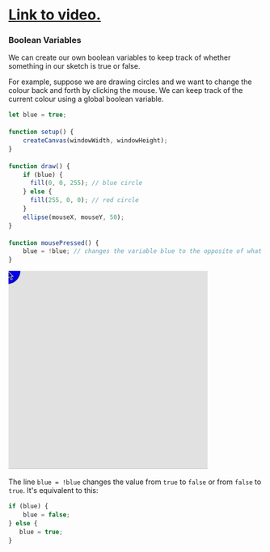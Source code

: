 # [Link to video.](https://www.youtube.com/watch?v=HWQIDHJXoMc&list=PLVD25niNi0BnaCreJK38l1-MVGhOFi4Mh)

### Boolean Variables

We can create our own boolean variables to keep track of whether something in our sketch is true or false. 

For example, suppose we are drawing circles and we want to change the colour back and forth by clicking the mouse. We can keep track of the current colour using a global boolean variable.

```js
let blue = true;

function setup() {
    createCanvas(windowWidth, windowHeight);
}

function draw() {
    if (blue) {
      fill(0, 0, 255); // blue circle
    } else {
      fill(255, 0, 0); // red circle
    }
    ellipse(mouseX, mouseY, 50);
}

function mousePressed() {
    blue = !blue; // changes the variable blue to the opposite of what it was before
}
```

![](../../Images/blue_to_red.gif)

The line `blue = !blue` changes the value from `true` to `false` or from `false` to `true`. It's equivalent to this:

```js
if (blue) {
    blue = false;
} else {
   blue = true;
}
```
